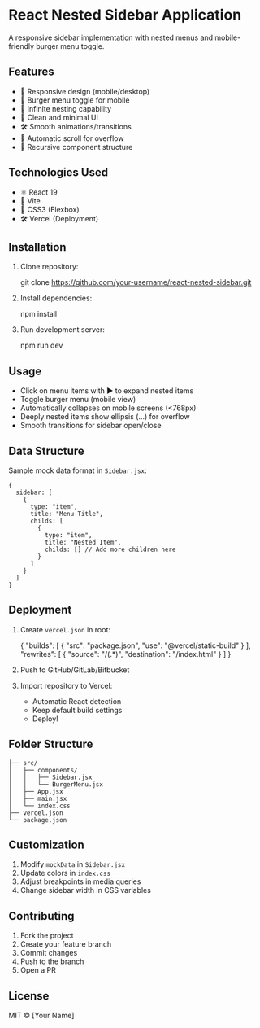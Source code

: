 # React Nested Sidebar Application

A responsive sidebar implementation with nested menus and mobile-friendly burger menu toggle.


## Features

*   📱 Responsive design (mobile/desktop)
*   🍔 Burger menu toggle for mobile
*   🐂 Infinite nesting capability
*   🎨 Clean and minimal UI
*   🛠️ Smooth animations/transitions
*   📜 Automatic scroll for overflow
*   🌳 Recursive component structure

## Technologies Used

*   ⚛️ React 19
*   🚀 Vite
*   💅 CSS3 (Flexbox)
*   🛠️ Vercel (Deployment)

## Installation

1.  Clone repository:

    git clone https://github.com/your-username/react-nested-sidebar.git
    

2.  Install dependencies:

    npm install
    

3.  Run development server:

    npm run dev
    

## Usage

*   Click on menu items with ▶ to expand nested items
*   Toggle burger menu (mobile view)
*   Automatically collapses on mobile screens (<768px)
*   Deeply nested items show ellipsis (...) for overflow
*   Smooth transitions for sidebar open/close

## Data Structure

Sample mock data format in `Sidebar.jsx`:

    {
      sidebar: [
        {
          type: "item",
          title: "Menu Title",
          childs: [
            {
              type: "item",
              title: "Nested Item",
              childs: [] // Add more children here
            }
          ]
        }
      ]
    }
    

## Deployment

1.  Create `vercel.json` in root:

    {
      "builds": [
        {
          "src": "package.json",
          "use": "@vercel/static-build"
        }
      ],
      "rewrites": [
        { "source": "/(.*)", "destination": "/index.html" }
      ]
    }
    

2.  Push to GitHub/GitLab/Bitbucket
    
3.  Import repository to Vercel:
    
    *   Automatic React detection
    *   Keep default build settings
    *   Deploy!

## Folder Structure

    ├── src/
    │   ├── components/
    │   │   ├── Sidebar.jsx
    │   │   └── BurgerMenu.jsx
    │   ├── App.jsx
    │   ├── main.jsx
    │   └── index.css
    ├── vercel.json
    └── package.json
    

## Customization

1.  Modify `mockData` in `Sidebar.jsx`
2.  Update colors in `index.css`
3.  Adjust breakpoints in media queries
4.  Change sidebar width in CSS variables

## Contributing

1.  Fork the project
2.  Create your feature branch
3.  Commit changes
4.  Push to the branch
5.  Open a PR

## License

MIT © \[Your Name\]
